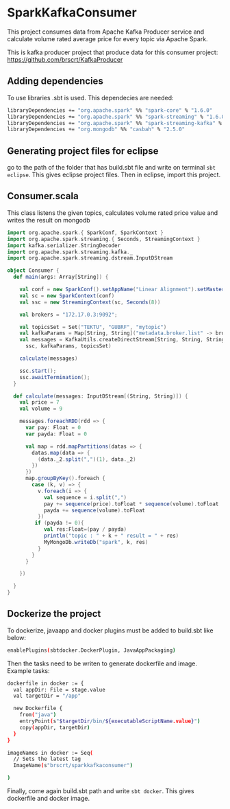 # SparkKafkaConsumer

This project consumes data from Apache Kafka Producer service and calculate volume rated average price for every topic via Apache Spark.

This is kafka producer project that produce data for this consumer project: https://github.com/brscrt/KafkaProducer

## Adding dependencies

To use libraries .sbt is used. This dependecies are needed:
```sh
libraryDependencies += "org.apache.spark" %% "spark-core" % "1.6.0"
libraryDependencies += "org.apache.spark" %% "spark-streaming" % "1.6.0"
libraryDependencies += "org.apache.spark" %% "spark-streaming-kafka" % "1.6.0"
libraryDependencies += "org.mongodb" %% "casbah" % "2.5.0"
```
## Generating project files for eclipse

go to the path of the folder that has build.sbt file and write on terminal `sbt eclipse`. This gives eclipse project files. Then in eclipse, import this project.

## Consumer.scala
This class listens the given topics, calculates volume rated price value and writes the result on mongodb
```scala
import org.apache.spark.{ SparkConf, SparkContext }
import org.apache.spark.streaming.{ Seconds, StreamingContext }
import kafka.serializer.StringDecoder
import org.apache.spark.streaming.kafka._
import org.apache.spark.streaming.dstream.InputDStream

object Consumer {
  def main(args: Array[String]) {

    val conf = new SparkConf().setAppName("Linear Alignment").setMaster("local[*]")
    val sc = new SparkContext(conf)
    val ssc = new StreamingContext(sc, Seconds(8))

    val brokers = "172.17.0.3:9092";

    val topicsSet = Set("TEKTU", "GUBRF", "mytopic")
    val kafkaParams = Map[String, String]("metadata.broker.list" -> brokers)
    val messages = KafkaUtils.createDirectStream[String, String, StringDecoder, StringDecoder](
      ssc, kafkaParams, topicsSet)

    calculate(messages)

    ssc.start();
    ssc.awaitTermination();
  }

  def calculate(messages: InputDStream[(String, String)]) {
    val price = 7
    val volume = 9

    messages.foreachRDD(rdd => {
      var pay: Float = 0
      var payda: Float = 0

      val map = rdd.mapPartitions(datas => {
        datas.map(data => {
          (data._2.split(",")(1), data._2)
        })
      })
      map.groupByKey().foreach {
        case (k, v) => {
          v.foreach(i => {
            val sequence = i.split(",")
            pay += sequence(price).toFloat * sequence(volume).toFloat
            payda += sequence(volume).toFloat
          })
         if (payda != 0){
            val res:Float=(pay / payda)
            println("topic : " + k + " result = " + res)
            MyMongoDb.writeDb("spark", k, res)
          }
        }
      }

    })

  }
}
```
## Dockerize the project

To dockerize, javaapp and docker plugins must be added to build.sbt like below:
```sh
enablePlugins(sbtdocker.DockerPlugin, JavaAppPackaging)
```
Then the tasks need to be writen to generate dockerfile and image. Example tasks:

```sh
dockerfile in docker := {
  val appDir: File = stage.value
  val targetDir = "/app"

  new Dockerfile {
    from("java")
    entryPoint(s"$targetDir/bin/${executableScriptName.value}")
    copy(appDir, targetDir)
  }
}

imageNames in docker := Seq(
  // Sets the latest tag
  ImageName(s"brscrt/sparkkafkaconsumer")

)
```
Finally, come again build.sbt path and write `sbt docker`. This gives dockerfile and docker image. 
